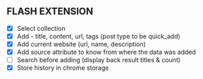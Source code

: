 ## FLASH EXTENSION

- [x] Select collection
- [x] Add - title, content, url, tags (post type to be quick_add)
- [x] Add current website (url, name, description)
- [x] Add source attribute to know from where the data was added
- [ ] Search before adding (display back result titles & count)
- [x] Store history in chrome storage
